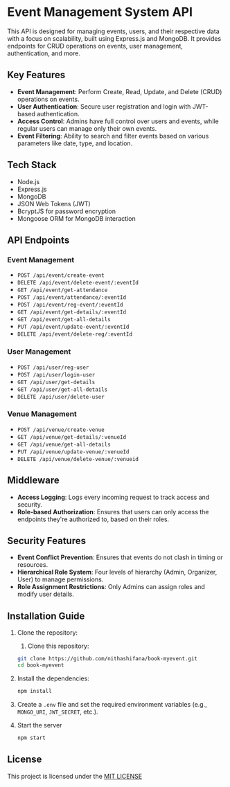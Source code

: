# Event Management System API

This API is designed for managing events, users, and their respective data with a focus on scalability, built using Express.js and MongoDB. It provides endpoints for CRUD operations on events, user management, authentication, and more.

## Key Features

- **Event Management**: Perform Create, Read, Update, and Delete (CRUD) operations on events.
- **User Authentication**: Secure user registration and login with JWT-based authentication.
- **Access Control**: Admins have full control over users and events, while regular users can manage only their own events.
- **Event Filtering**: Ability to search and filter events based on various parameters like date, type, and location.

## Tech Stack

- Node.js
- Express.js
- MongoDB
- JSON Web Tokens (JWT)
- BcryptJS for password encryption
- Mongoose ORM for MongoDB interaction

## API Endpoints

### Event Management

- `POST /api/event/create-event`
- `DELETE /api/event/delete-event/:eventId`
- `GET /api/event/get-attendance`
- `POST /api/event/attendance/:eventId`
- `POST /api/event/reg-event/:eventId`
- `GET /api/event/get-details/:eventId`
- `GET /api/event/get-all-details`
- `PUT /api/event/update-event/:eventId`
- `DELETE /api/event/delete-reg/:eventId`

### User Management

- `POST /api/user/reg-user`
- `POST /api/user/login-user`
- `GET /api/user/get-details`
- `GET /api/user/get-all-details`
- `DELETE /api/user/delete-user`

### Venue Management

- `POST /api/venue/create-venue`
- `GET /api/venue/get-details/:venueId`
- `GET /api/venue/get-all-details`
- `PUT /api/venue/update-venue/:venueId`
- `DELETE /api/venue/delete-venue/:venueid`

## Middleware

- **Access Logging**: Logs every incoming request to track access and security.
- **Role-based Authorization**: Ensures that users can only access the endpoints they're authorized to, based on their roles.

## Security Features

- **Event Conflict Prevention**: Ensures that events do not clash in timing or resources.
- **Hierarchical Role System**: Four levels of hierarchy (Admin, Organizer, User) to manage permissions.
- **Role Assignment Restrictions**: Only Admins can assign roles and modify user details.
  
## Installation Guide

1. Clone the repository:

   1. Clone this repository:

   ```bash
   git clone https://github.com/nithashifana/book-myevent.git
   cd book-myevent

2. Install the dependencies:

   ```bash
   npm install
   ```

3. Create a `.env` file and set the required environment variables (e.g., `MONGO_URI`, `JWT_SECRET`, etc.).

4. Start the server

   ```bash
   npm start
   ```

## License

This project is licensed under the [MIT LICENSE](LICENSE)
